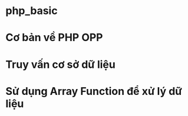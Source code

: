 # php_basic

# Cơ bản về PHP OPP
# Truy vấn cơ sở dữ liệu
# Sử dụng Array Function để xử lý dữ liệu
